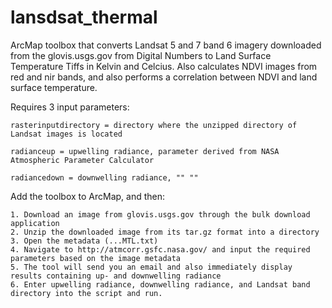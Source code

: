 lansdsat_thermal
================

ArcMap toolbox that converts Landsat 5 and 7 band 6 imagery downloaded from the glovis.usgs.gov from Digital Numbers to Land Surface Temperature Tiffs in Kelvin and Celcius. Also calculates NDVI images from red and nir bands, and also performs a correlation between NDVI and land surface temperature.


Requires 3 input parameters:
  
  	rasterinputdirectory = directory where the unzipped directory of Landsat images is located 
  
  	radianceup = upwelling radiance, parameter derived from NASA Atmospheric Parameter Calculator
  
  	radiancedown = downwelling radiance, "" ""
  
  
Add the toolbox to ArcMap, and then:

	1. Download an image from glovis.usgs.gov through the bulk download application
	2. Unzip the downloaded image from its tar.gz format into a directory
	3. Open the metadata (...MTL.txt)
	4. Navigate to http://atmcorr.gsfc.nasa.gov/ and input the required parameters based on the image metadata
	5. The tool will send you an email and also immediately display results containing up- and downwelling radiance
	6. Enter upwelling radiance, downwelling radiance, and Landsat band directory into the script and run.


